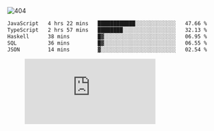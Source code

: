 ![404](https://user-images.githubusercontent.com/378023/89412096-6f759d80-d761-11ea-8c57-84b30ef3f2b1.png)
<!--START_SECTION:waka-->

```txt
JavaScript   4 hrs 22 mins   ████████████░░░░░░░░░░░░░   47.66 %
TypeScript   2 hrs 57 mins   ████████░░░░░░░░░░░░░░░░░   32.13 %
Haskell      38 mins         █▓░░░░░░░░░░░░░░░░░░░░░░░   06.95 %
SQL          36 mins         █▓░░░░░░░░░░░░░░░░░░░░░░░   06.55 %
JSON         14 mins         ▓░░░░░░░░░░░░░░░░░░░░░░░░   02.54 %
```

<!--END_SECTION:waka-->
<figure><embed src="https://wakatime.com/share/@018b853e-267a-435d-a858-33e2b098b9d7/f3c3aa68-553a-4373-a9f9-2d456f62f780.svg"></embed></figure>
